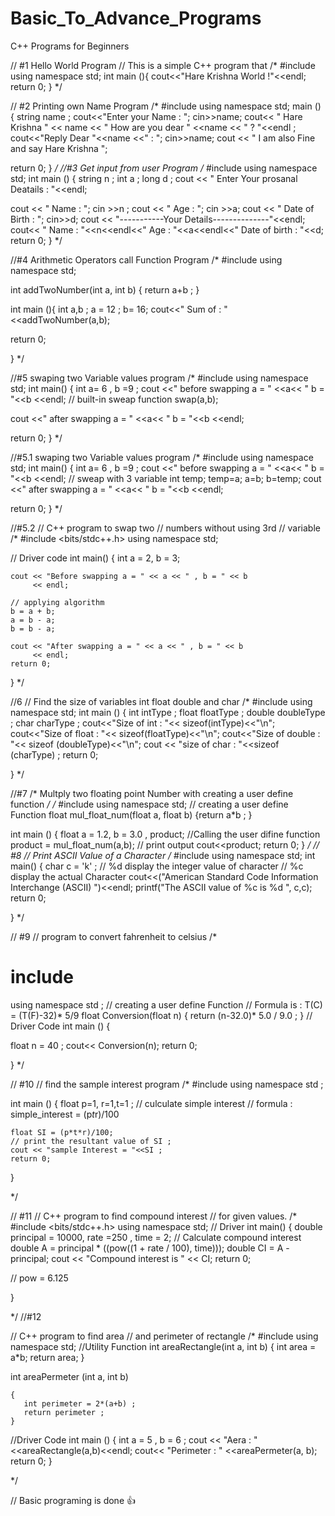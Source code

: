 # Basic_To_Advance_Programs
C++ Programs for Beginners 

// #1 Hello World Program
// This is a simple C++ program that
/* #include <iostream>
using namespace std;
 int main (){
    cout<<"Hare Krishna World !"<<endl;
    return 0;
       } */

// #2   Printing own Name Program
/* 
 #include <iostream>
using namespace std;
main () {
string name ;
cout<<"Enter your Name : ";
cin>>name;
cout<< " Hare Krishna " << name <<  " How are you dear " <<name << " ? "<<endl ;
cout<<"Reply Dear "<<name <<" : "; cin>>name;
 cout << " I am also Fine and say Hare Krishna ";

return 0;
} 
 */
//#3  Get input  from user Program
/* #include <iostream>
using namespace std;
int main () {
 string n ;
 int a ;
 long d ;
 cout << " Enter Your prosanal Deatails : "<<endl;

   cout << " Name : ";
   cin >>n ;
   cout << " Age : ";
   cin >>a;
   cout << " Date of Birth : ";
   cin>>d;
   cout << "-----------Your Details--------------"<<endl;
   cout<< " Name : "<<n<<endl<<" Age : "<<a<<endl<<" Date of birth : "<<d;
  return 0;
} */

 //#4 Arithmetic Operators  call Function Program
/*
#include <iostream>
using namespace std;

int addTwoNumber(int a, int b)
{
   return a+b  ;
}

int main (){
int a,b ;
a = 12 ; b= 16;
cout<<" Sum of : "<<addTwoNumber(a,b);

return 0;

}
*/

//#5 swaping  two Variable  values  program
/*
#include <iostream>
using namespace std;
int main() {
int a= 6 , b =9 ;
cout <<" before swapping a = " <<a<< " b = "<<b    <<endl;
// built-in sweap  function
swap(a,b);

cout <<" after swapping a =  " <<a<< " b = "<<b          <<endl;

return 0;
} 
*/

//#5.1 swaping  two Variable  values  program
/*
#include <iostream>
using namespace std;
int main() {
int a= 6 , b =9 ;
cout <<" before swapping a = " <<a<< " b = "<<b    <<endl;
// sweap with 3 variable
int temp;
temp=a;
a=b;
b=temp;
cout <<" after swapping a =  " <<a<< " b = "<<b          <<endl;

return 0;
} 
*/


//#5.2
// C++ program to swap two
// numbers without using 3rd
// variable
/*
 #include <bits/stdc++.h>
   using namespace std;

// Driver code
int main()
{
    int a = 2, b = 3;

    cout << "Before swapping a = " << a << " , b = " << b
         << endl;

    // applying algorithm
    b = a + b;
    a = b - a;
    b = b - a;

    cout << "After swapping a = " << a << " , b = " << b
         << endl;
    return 0;
}
*/


//6
// Find the size of variables int float double and char
/* 
 #include <iostream>
using namespace std;
int main () {
    int intType ;
    float floatType ;
    double doubleType ;
    char charType ;
    cout<<"Size of int : "<< sizeof(intType)<<"\n";
    cout<<"Size of float : "<< sizeof(floatType)<<"\n";
    cout<<"Size of double : "<< sizeof (doubleType)<<"\n";
    cout << "size of char : "<<sizeof (charType) ;
return 0;


} 
 */

//#7
/* 
 Multply two floating point Number with creating a
user define function */
/*  #include <iostream>
using namespace std;
// creating a user define Function
float mul_float_num(float a, float b)
{return a*b ; }

int main () {
float a = 1.2, b = 3.0 , product;
//Calling the user difine function
product = mul_float_num(a,b);
// print output
cout<<product;
return 0;
 }
*/
// #8
// Print ASCII Value of a Character
/*
#include <iostream>
using namespace std;
int main() {
char c = 'k' ;
// %d  display the integer value of character
// %c display the actual Character
cout<<("American Standard Code Information Interchange (ASCII) ")<<endl;
printf("The ASCII value of %c is %d ", c,c);
return 0;

}
*/

// #9
// program to convert fahrenheit to celsius
/*
# include <iostream>
using namespace std ;
// creating a user define Function
// Formula is : T(C) = (T(F)-32)* 5/9
float Conversion(float n)
{
    return (n-32.0)* 5.0 / 9.0 ;
}
// Driver Code
int main () {

 float n = 40 ;
 cout<< Conversion(n);
 return 0;

}
*/

// #10
// find the sample interest program
/*
#include <iostream>
using namespace std ;

int main () {
    float p=1, r=1,t=1 ;
    // culculate simple interest
    // formula : simple_interest = (p*t*r)/100

    float SI = (p*t*r)/100;
    // print the resultant value of SI ;
    cout << "sample Interest = "<<SI ;
    return 0;
}

*/

// #11
// C++ program to find compound interest
// for given values.
/*
#include <bits/stdc++.h>
using namespace std;
// Driver
int main()
{
  double principal = 10000, rate =250 , time = 2;
  // Calculate compound interest
  double A = principal * ((pow((1 + rate / 100), time)));
  double CI = A - principal;
  cout << "Compound interest is " << CI;
  return 0;

   // pow = 6.125

}

*/
//#12

// C++ program to find area
// and perimeter of rectangle
/*
#include <iostream>
using namespace std;
//Utility Function
  int areaRectangle(int a, int b) 
    {
     int area = a*b;
     return area;
    }  
                       
  int areaPermeter (int a, int b) 
  
    { 
       int perimeter = 2*(a+b) ;
       return perimeter ; 
    } 
   //Driver Code 
   int main () {
  int a = 5 , b = 6 ; 
  cout << "Aera : "<<areaRectangle(a,b)<<endl;
  cout<< "Perimeter : " <<areaPermeter(a, b);
  return 0;   } 
  
*/

 // Basic programing is done 👍


